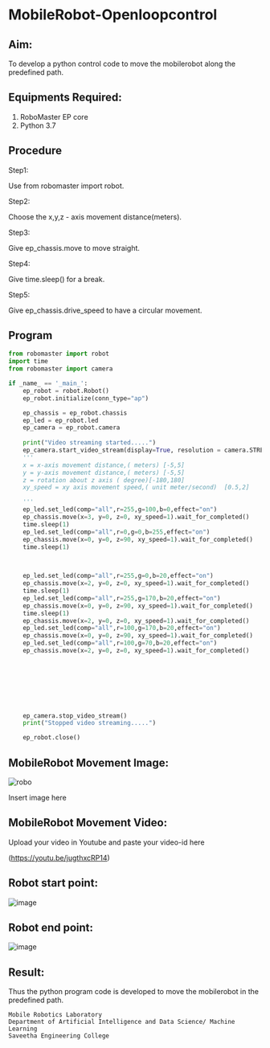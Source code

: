 # MobileRobot-Openloopcontrol
## Aim:

To develop a python control code to move the mobilerobot along the predefined path.

## Equipments Required:
1. RoboMaster EP core
2. Python 3.7

## Procedure

Step1:

Use from robomaster import robot.

Step2:

Choose the x,y,z - axis movement distance(meters).

Step3:

Give ep_chassis.move to move straight.

Step4:

Give time.sleep() for a break.

Step5:

Give ep_chassis.drive_speed to have a circular movement.

## Program
```python
from robomaster import robot
import time
from robomaster import camera

if _name_ == '_main_':
    ep_robot = robot.Robot()
    ep_robot.initialize(conn_type="ap")

    ep_chassis = ep_robot.chassis
    ep_led = ep_robot.led
    ep_camera = ep_robot.camera
          
    print("Video streaming started.....")
    ep_camera.start_video_stream(display=True, resolution = camera.STREAM_360P)
    ''' 
    x = x-axis movement distance,( meters) [-5,5]
    y = y-axis movement distance,( meters) [-5,5] 
    z = rotation about z axis ( degree)[-180,180]
    xy_speed = xy axis movement speed,( unit meter/second)  [0.5,2]

    '''
    ep_led.set_led(comp="all",r=255,g=100,b=0,effect="on") 
    ep_chassis.move(x=3, y=0, z=0, xy_speed=1).wait_for_completed()
    time.sleep(1)
    ep_led.set_led(comp="all",r=0,g=0,b=255,effect="on") 
    ep_chassis.move(x=0, y=0, z=90, xy_speed=1).wait_for_completed()
    time.sleep(1)
  


    ep_led.set_led(comp="all",r=255,g=0,b=20,effect="on") 
    ep_chassis.move(x=2, y=0, z=0, xy_speed=1).wait_for_completed()
    time.sleep(1)
    ep_led.set_led(comp="all",r=255,g=170,b=20,effect="on") 
    ep_chassis.move(x=0, y=0, z=90, xy_speed=1).wait_for_completed()
    time.sleep(1)
    ep_chassis.move(x=2, y=0, z=0, xy_speed=1).wait_for_completed()
    ep_led.set_led(comp="all",r=100,g=170,b=20,effect="on") 
    ep_chassis.move(x=0, y=0, z=90, xy_speed=1).wait_for_completed()
    ep_led.set_led(comp="all",r=100,g=70,b=20,effect="on") 
    ep_chassis.move(x=2, y=0, z=0, xy_speed=1).wait_for_completed()

    


 

    

    ep_camera.stop_video_stream()
    print("Stopped video streaming.....")

    ep_robot.close()
```

## MobileRobot Movement Image:

![robo](./img/robomaster.png)

Insert image here
## MobileRobot Movement Video:

Upload your video in Youtube and paste your video-id here


(https://youtu.be/jugthxcRP14)

## Robot start point:
![image](https://github.com/Danielmanoj/mobilerobot-openloopcontrol/assets/69635071/5ce70347-94c0-43e6-8445-bf883ba537e2)


## Robot end point:
![image](https://github.com/Danielmanoj/mobilerobot-openloopcontrol/assets/69635071/90a40415-8cc6-4187-bb23-37b2541792a1)


## Result:
Thus the python program code is developed to move the mobilerobot in the predefined path.
```
Mobile Robotics Laboratory
Department of Artificial Intelligence and Data Science/ Machine Learning
Saveetha Engineering College
```
